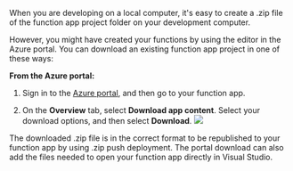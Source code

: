 When you are developing on a local computer, it's easy to create a .zip file of the function app project folder on your development computer.

However, you might have created your functions by using the editor in the Azure portal. You can download an existing function app project in one of these ways:

**From the Azure portal:**

1. Sign in to the [Azure portal](https://portal.azure.com), and then go to your function app.

2. On the **Overview** tab, select **Download app content**. Select your download options, and then select **Download**.
    ![](https://github.com/fenago/katacoda-scenarios/raw/master/azure-functions/azure-functions-zip-deployment/steps/3/1.png)

The downloaded .zip file is in the correct format to be republished to your function app by using .zip push deployment. The portal download can also add the files needed to open your function app directly in Visual Studio.

